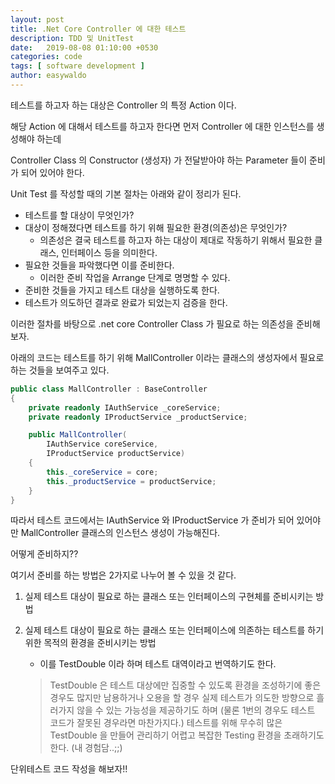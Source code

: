 ```yaml
---
layout: post
title: .Net Core Controller 에 대한 테스트
description: TDD 및 UnitTest
date:   2019-08-08 01:10:00 +0530
categories: code
tags: [ software development ]
author: easywaldo
---
```


테스트를 하고자 하는 대상은 Controller 의 특정 Action 이다.

해당 Action 에 대해서 테스트를 하고자 한다면 먼저 Controller 에 대한 인스턴스를 생성해야 하는데

Controller Class 의 Constructor (생성자) 가 전달받아야 하는 Parameter 들이 준비가 되어 있어야 한다.

Unit Test 를 작성할 때의 기본 절차는 아래와 같이 정리가 된다.

- 테스트를 할 대상이 무엇인가?
- 대상이 정해졌다면 테스트를 하기 위해 필요한 환경(의존성)은 무엇인가?
    * 의존성은 결국 테스트를 하고자 하는 대상이 제대로 작동하기 위해서 필요한 클래스, 인터페이스 등을 의미한다.
- 필요한 것들을 파악했다면 이를 준비한다.
    * 이러한 준비 작업을 Arrange 단계로 명명할 수 있다.
- 준비한 것들을 가지고 테스트 대상을 실행하도록 한다.
- 테스트가 의도하던 결과로 완료가 되었는지 검증을 한다.

이러한 절차를 바탕으로 .net core Controller Class 가 필요로 하는 의존성을 준비해보자.

아래의 코드는 테스트를 하기 위해 MallController 이라는 클래스의 생성자에서 필요로 하는 것들을 보여주고 있다.

```csharp
public class MallController : BaseController
{
    private readonly IAuthService _coreService;
    private readonly IProductService _productService;

    public MallController(
        IAuthService coreService,
        IProductService productService)
    {
        this._coreService = core;
        this._productService = productService;
    }
}
```

따라서 테스트 코드에서는 IAuthService 와 IProductService 가 준비가 되어 있어야만 MallController 클래스의 인스턴스 생성이 가능해진다.

어떻게 준비하지??

여기서 준비를 하는 방법은 2가지로 나누어 볼 수 있을 것 같다.

1. 실제 테스트 대상이 필요로 하는 클래스 또는 인터페이스의 구현체를 준비시키는 방법

2. 실제 테스트 대상이 필요로 하는 클래스 또는 인터페이스에 의존하는 테스트를 하기 위한 목적의 환경을 준비시키는 방법
    * 이를 TestDouble 이라 하며 테스트 대역이라고 번역하기도 한다.

    > TestDouble 은 테스트 대상에만 집중할 수 있도록 환경을 조성하기에 좋은 경우도 많지만 남용하거나 오용을 할 경우
    실제 테스트가 의도한 방향으로 흘러가지 않을 수 있는 가능성을 제공하기도 하며 
    (물론 1번의 경우도 테스트 코드가 잘못된 경우라면 마찬가지다.)
    테스트를 위해 무수히 많은 TestDouble 을 만들어 관리하기 어렵고 복잡한 Testing 환경을 초래하기도 한다. 
    (내 경험담..;;)


단위테스트 코드 작성을 해보자!!


